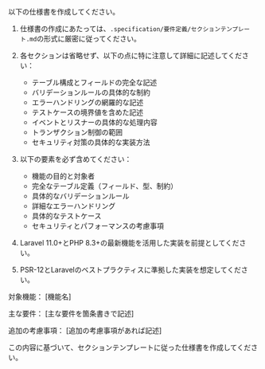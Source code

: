以下の仕様書を作成してください。

1. 仕様書の作成にあたっては、`.specification/要件定義/セクションテンプレート.md`の形式に厳密に従ってください。

2. 各セクションは省略せず、以下の点に特に注意して詳細に記述してください：
   - テーブル構成とフィールドの完全な記述
   - バリデーションルールの具体的な制約
   - エラーハンドリングの網羅的な記述
   - テストケースの境界値を含めた記述
   - イベントとリスナーの具体的な処理内容
   - トランザクション制御の範囲
   - セキュリティ対策の具体的な実装方法

3. 以下の要素を必ず含めてください：
   - 機能の目的と対象者
   - 完全なテーブル定義（フィールド、型、制約）
   - 具体的なバリデーションルール
   - 詳細なエラーハンドリング
   - 具体的なテストケース
   - セキュリティとパフォーマンスの考慮事項

4. Laravel 11.0+とPHP 8.3+の最新機能を活用した実装を前提としてください。

5. PSR-12とLaravelのベストプラクティスに準拠した実装を想定してください。

対象機能：
[機能名]

主な要件：
[主な要件を箇条書きで記述]

追加の考慮事項：
[追加の考慮事項があれば記述]

この内容に基づいて、セクションテンプレートに従った仕様書を作成してください。


